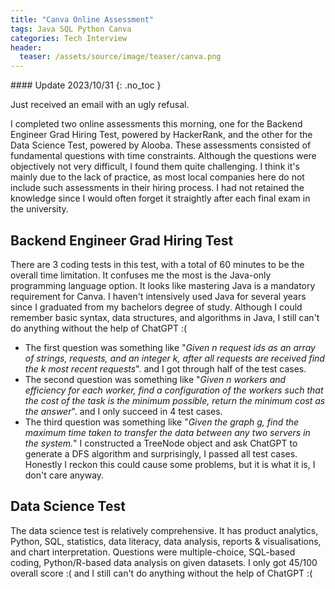 ```yaml
---
title: "Canva Online Assessment"
tags: Java SQL Python Canva
categories: Tech Interview
header:
  teaser: /assets/source/image/teaser/canva.png
---
```


<div class="notice--primary" markdown="1">
#### <i class="fas fa-fw fa-lightbulb"></i> Update 2023/10/31
{: .no_toc }

Just received an email with an ugly refusal. 
</div>



I completed two online assessments this morning, one for the Backend Engineer Grad Hiring Test, powered by HackerRank, and the other for the Data Science Test, powered by Alooba. These assessments consisted of fundamental questions with time constraints. Although the questions were objectively not very difficult, I found them quite challenging. I think it's mainly due to the lack of practice, as most local companies here do not include such assessments in their hiring process. I had not retained the knowledge since I would often forget it straightly after each final exam in the university.

## Backend Engineer Grad Hiring Test

There are 3 coding tests in this test, with a total of 60 minutes to be the overall time limitation. It confuses me the most is the Java-only programming language option. It looks like mastering Java is a mandatory requirement for Canva. I haven't intensively used Java for several years since I graduated from my bachelors degree of study. Although I could remember basic syntax, data structures, and algorithms in Java, I still can't do anything without the help of ChatGPT :(

 - The first question was something like "_Given n request ids as an array of strings, requests, and an integer k, after all requests are received find the k most recent requests_". and I got through half of the test cases. 
 - The second question was something like "_Given n workers and efficiency for each worker, find a configuration of the workers such that the cost of the task is the minimum possible, return the minimum cost as the answer_". and I only succeed in 4 test cases.
 - The third question was something like "_Given the graph g, find the maximum time taken to transfer the data between any two servers in the system._" I constructed a TreeNode object and ask ChatGPT to generate a DFS algorithm and surprisingly, I passed all test cases. Honestly I reckon this could cause some problems, but it is what it is, I don't care anyway.

## Data Science Test

The data science test is relatively comprehensive. It has product analytics, Python, SQL, statistics, data literacy, data analysis, reports & visualisations, and chart interpretation. Questions were multiple-choice, SQL-based coding, Python/R-based data analysis on given datasets. 
I only got 45/100 overall score :( and I still can't do anything without the help of ChatGPT :(


